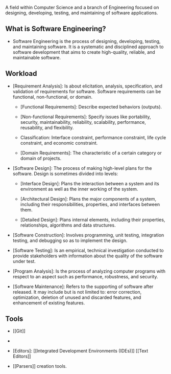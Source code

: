 
A field within Computer Science and a branch of Engineering focused on designing, developing, testing, and maintaining of software applications. 

## What is Software Engineering?

- Software Engineering is the process of designing, developing, testing, and maintaining software. It is a systematic and disciplined approach to software development that aims to create high-quality, reliable, and maintainable software.

## Workload

- [Requirement Analysis]: Is about elicitation, analysis, specification, and validation of requirements for software. Software requirements can be functional, non-functional, or domain. 
	
	- [Functional Requirements]: Describe expected behaviors (outputs).
		
	- [Non-functional Requirements]: Specify issues like portability, security, maintainability, reliability, scalability, performance, reusability, and flexibility.
		
	- Classification: Interface constraint, performance constraint, life cycle constraint, and economic constraint.
		
	- [Domain Requirements]: The characteristic of a certain category or domain of projects.
	
- [Software Design]: The process of making high-level plans for the software. Design is sometimes divided into levels: 
	
	- [Interface Design]: Plans the interaction between a system and its environment as well as the inner working of the system.
		
	- [Architectural Design]: Plans the major components of a system, including their responsibilities, properties, and interfaces between them. 
		
	- [Detailed Design]: Plans internal elements, including their properties, relationships, algorithms and data structures.
	
- [Software Construction]: Involves programming, unit testing, integration testing, and debugging so as to implement the design.
	
- [Software Testing]: Is an empirical, technical investigation conducted to provide stakeholders with information about the quality of the software under test.
	
- [Program Analysis]: Is the process of analyzing computer programs with respect to an aspect such as performance, robustness, and security.
	
- [Software Maintenance]: Refers to the supporting of software after released. It may include but is not limited to: error correction, optimization, deletion of unused and discarded features, and enhancement of existing features.

## Tools

- [Configuration Management and Source Code Management]:
	[[CVS]]
	[[Git]]
	
- [Build Tools]:
	[[Make]]
	
- [Editors]:
	[[Integrated Development Environments (IDEs)]]
	[[Text Editors]]
	
- [[Parsers]] creation tools.

